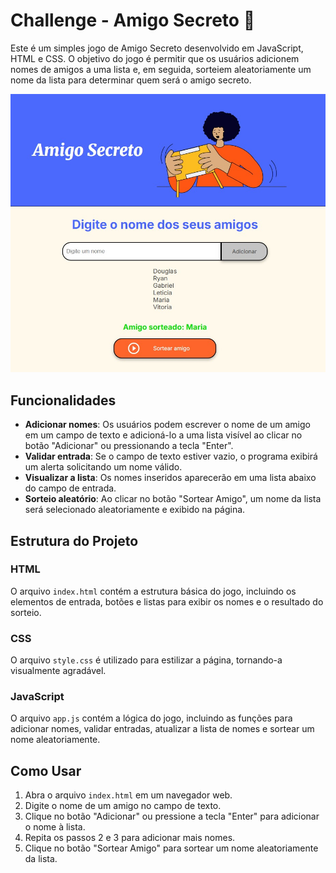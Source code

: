 # Challenge - Amigo Secreto 🎁

Este é um simples jogo de Amigo Secreto desenvolvido em JavaScript, HTML e CSS. O objetivo do jogo é permitir que os usuários adicionem nomes de amigos a uma lista e, em seguida, sorteiem aleatoriamente um nome da lista para determinar quem será o amigo secreto. 

![Projeto Site GTA V](./assets/preview.png)

## Funcionalidades

- **Adicionar nomes**: Os usuários podem escrever o nome de um amigo em um campo de texto e adicioná-lo a uma lista visível ao clicar no botão "Adicionar" ou pressionando a tecla "Enter".
- **Validar entrada**: Se o campo de texto estiver vazio, o programa exibirá um alerta solicitando um nome válido.
- **Visualizar a lista**: Os nomes inseridos aparecerão em uma lista abaixo do campo de entrada.
- **Sorteio aleatório**: Ao clicar no botão "Sortear Amigo", um nome da lista será selecionado aleatoriamente e exibido na página.

## Estrutura do Projeto

### HTML

O arquivo `index.html` contém a estrutura básica do jogo, incluindo os elementos de entrada, botões e listas para exibir os nomes e o resultado do sorteio.

### CSS

O arquivo `style.css` é utilizado para estilizar a página, tornando-a visualmente agradável.

### JavaScript

O arquivo `app.js` contém a lógica do jogo, incluindo as funções para adicionar nomes, validar entradas, atualizar a lista de nomes e sortear um nome aleatoriamente.

## Como Usar

1. Abra o arquivo `index.html` em um navegador web.
2. Digite o nome de um amigo no campo de texto.
3. Clique no botão "Adicionar" ou pressione a tecla "Enter" para adicionar o nome à lista.
4. Repita os passos 2 e 3 para adicionar mais nomes.
5. Clique no botão "Sortear Amigo" para sortear um nome aleatoriamente da lista.